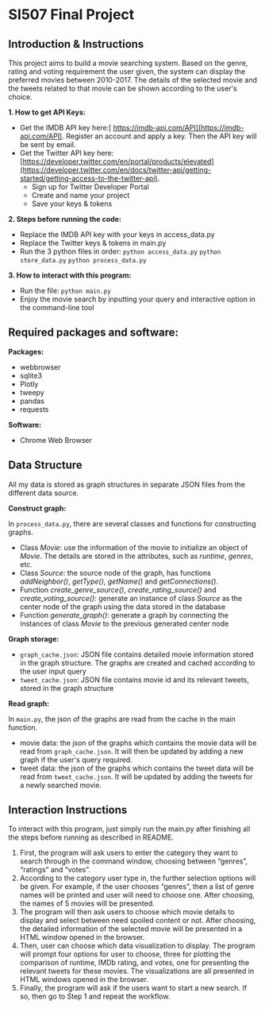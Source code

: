 # SI507 Final Project

## Introduction & Instructions

This project aims to build a movie searching system. Based on the genre, rating and	voting requirement the	 user	 given,	the	 system	 can	 display the preferred	movies between	 2010-2017. The	 details of	 the	 selected	movie and the tweets	related	to	that	movie can be shown according to the user's choice.

**1. How to get API Keys:**
- Get the IMDB API key here:[ https://imdb-api.com/API](https://imdb-api.com/API). Register an account and apply a key. Then the API key will be sent by email.
- Get the Twitter API key here: [https://developer.twitter.com/en/portal/products/elevated](https://developer.twitter.com/en/docs/twitter-api/getting-started/getting-access-to-the-twitter-api). 
    - Sign up for Twitter Developer Portal
    - Create and name your project
    - Save your keys & tokens

**2. Steps before running the code:**
- Replace the IMDB API key with your keys in access_data.py
- Replace the Twitter keys & tokens in main.py
- Run the 3 python files in order:
    `python access_data.py`
    `python store_data.py`
    `python process_data.py`


**3. How to interact with this program:**
- Run the file: `python main.py`
- Enjoy the movie search by inputting your query and interactive option in the command-line tool



## Required packages and software:
**Packages:**
- webbrowser
- sqlite3
- Plotly
- tweepy
- pandas
- requests

**Software:**
- Chrome Web Browser

## Data Structure
All my data is stored as graph structures in separate JSON files from the different data source.

**Construct graph:**

In `process_data.py`, there are several classes and functions for constructing graphs.

- Class _Movie_: use the information of the movie to initialize an object of _Movie_. The details are stored in the attributes, such as _runtime_, _genres_, etc.
- Class _Source_: the source node of the graph, has functions _addNeighbor()_, _getType()_, _getName()_ and _getConnections()_. 
- Function _create_genre_source()_, _create_rating_source()_ and _create_voting_source()_: generate an instance of class _Source_ as the center node of the graph using the data stored in the database
- Function _generate_graph()_: generate a graph by connecting the instances of class _Movie_ to the previous generated center node 

**Graph storage:**
- `graph_cache.json`: JSON file contains detailed movie information stored in the graph structure. The graphs are created and cached according to the user input query
- `tweet_cache.json`: JSON file contains movie id and its relevant tweets, stored in the graph structure

**Read graph:**

In `main.py`, the json of the graphs are read from the cache in the main function.

- movie data: the json of the graphs which contains the movie data will be read from `graph_cache.json`. It will then be updated by adding a new graph if the user's query required.
- tweet data: the json of the graphs which contains the tweet data will be read from `tweet_cache.json`. It will be updated by adding the tweets for a newly searched movie.

## Interaction Instructions
To interact with this program, just simply run the main.py after finishing all the steps before running as described in README. 
1.	First, the program will ask users to enter the category they want to search through in the command window, choosing between “genres”, “ratings” and “votes”. 
2.	According to the category user type in, the further selection options will be given. For example, if the user chooses “genres”, then a list of genre names will be printed and user will need to choose one. After choosing, the names of 5 movies will be presented.
3.	The program will then ask users to choose which movie details to display and select between need spoiled content or not. After choosing, the detailed information of the selected movie will be presented in a HTML window opened in the browser. 
4.	Then, user can choose which data visualization to display. The program will prompt four options for user to choose, three for plotting the comparison of runtime, IMDb rating, and votes, one for presenting the relevant tweets for these movies. The visualizations are all presented in HTML windows opened in the browser.
5.	Finally, the program will ask if the users want to start a new search. If so, then go to Step 1 and repeat the workflow.
